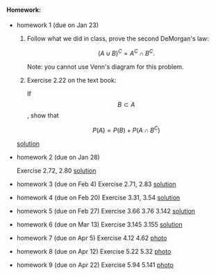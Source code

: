 <script type="text/javascript" async
  src="https://cdn.mathjax.org/mathjax/latest/MathJax.js?config=TeX-MML-AM_CHTML">
</script>

#### Homework:

*   homework 1 (due on Jan 23)

    1.  Follow what we did in class, prove the second DeMorgan's law:

        $$(A \cup B)^C = A^C \cap B^C .$$

        Note: you cannot use Venn's diagram for this problem.

    2.  Exercise 2.22 on the text book:

        If $$ B\subset A$$, show that

        $$P(A)=P(B)+ P(A \cap B^C)$$

    [solution](./hw1sol.pdf)

*   homework 2 (due on Jan 28)

    Exercise 2.72, 2.80	
    [solution](./hw2sol.pdf)

*   homework 3 (due on Feb 4)
    Exercise 2.71, 2.83	
    [solution](./hw3sol.pdf)

*   homework 4 (due on Feb 20)
    Exercise 3.31, 3.54	
    [solution](./hw4sol.pdf)

*   homework 5 (due on Feb 27)
    Exercise 3.66 3.76 3.142
    [solution](./hw5sol.pdf)

*   homework 6 (due on Mar 13)
    Exercise 3.145 3.155
    [solution](./hw6sol.pdf)

*   homework 7 (due on Apr 5)
    Exercise 4.12 4.62
    [photo](./hw7.pdf)

*   homework 8 (due on Apr 12)
    Exercise 5.22 5.32
    [photo](./hw8.pdf)
    
*   homework 9 (due on Apr 22)
    Exercise 5.94 5.141
    [photo](./hw9.pdf)


